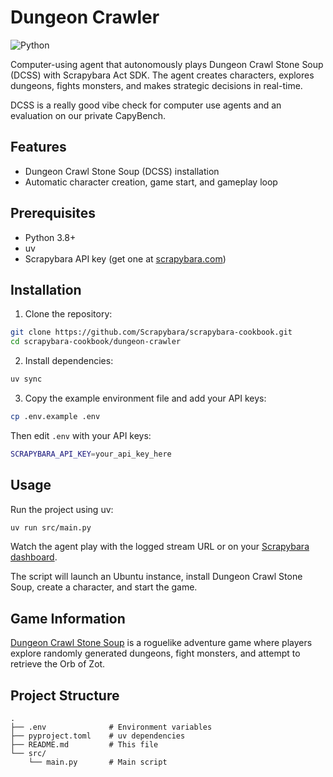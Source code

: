 # Dungeon Crawler

<img alt="Python" src="https://img.shields.io/badge/Python-blue.svg?logo=Python&logoColor=white" />

Computer-using agent that autonomously plays Dungeon Crawl Stone Soup (DCSS) with Scrapybara Act SDK. The agent creates characters, explores dungeons, fights monsters, and makes strategic decisions in real-time.

DCSS is a really good vibe check for computer use agents and an evaluation on our private CapyBench.

## Features

- Dungeon Crawl Stone Soup (DCSS) installation
- Automatic character creation, game start, and gameplay loop

## Prerequisites

- Python 3.8+
- uv
- Scrapybara API key (get one at [scrapybara.com](https://scrapybara.com))

## Installation

1. Clone the repository:

```bash
git clone https://github.com/Scrapybara/scrapybara-cookbook.git
cd scrapybara-cookbook/dungeon-crawler
```

2. Install dependencies:

```bash
uv sync
```

3. Copy the example environment file and add your API keys:

```bash
cp .env.example .env
```

Then edit `.env` with your API keys:

```bash
SCRAPYBARA_API_KEY=your_api_key_here
```

## Usage

Run the project using uv:

```bash
uv run src/main.py
```

Watch the agent play with the logged stream URL or on your [Scrapybara dashboard](https://scrapybara.com/dashboard).

The script will launch an Ubuntu instance, install Dungeon Crawl Stone Soup, create a character, and start the game.

## Game Information

[Dungeon Crawl Stone Soup](https://crawl.develz.org/) is a roguelike adventure game where players explore randomly generated dungeons, fight monsters, and attempt to retrieve the Orb of Zot.

## Project Structure

```
.
├── .env              # Environment variables
├── pyproject.toml    # uv dependencies
├── README.md         # This file
└── src/
    └── main.py       # Main script
```
